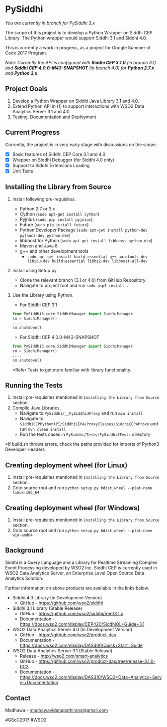 # PySiddhi

*You are currently in branch for PySiddhi 3.x*

The scope of this project is to develop a Python Wrapper on Siddhi CEP Library. The Python wrapper would support Siddhi 3.1 and Siddhi 4.0.

This is currently a work in progress, as a project for Google Summer of Code 2017 Program.

*Note: Currently the API is configured with __Siddhi CEP 3.1.0__ (in branch 3.1) and __Siddhi CEP 4.0.0-M43-SNAPSHOT__  (in branch 4.0) for __Python 2.7.x__ and __Python 3.x__*

Project Goals
-----
1) Develop a Python Wrapper on Siddhi Java Library 3.1 and 4.0.
2) Extend Python API in (1) to support interactions with WSO2 Data Analytics Server 3.1 and 4.0.
3) Testing, Documentation and Deployment

Current Progress
-----
Currently, the project is in very early stage with discussions on the scope.
- [x] Basic features of Siddhi CEP Core 3.1 and 4.0
- [x] Wrapper on Siddhi Debugger (for Siddhi 4.0 only)
- [x] Support to Siddhi Extensions Loading
- [x] Unit Tests

Installing the Library from Source
-----
1. Install following pre-requisites.
    - Python 2.7 or 3.x
    - Cython (`sudo apt-get install cython`)
    - Pyjnius (`sudo pip install pyjnius`)
    - Future (`sudo pip install future`)
    - Python Developer Package (`sudo apt-get install python-dev python3-dev python-dev`)
    - libboost for Python (`sudo apt-get install libboost-python-dev`)
    - Maven and Java 8
    - g++ and other development tools
      - `sudo apt-get install build-essential g++ autotools-dev libicu-dev build-essential libbz2-dev libboost-all-dev`

2. Install using Setup.py.
    - Clone the relevant branch (3.1 or 4.0) from GitHub Repository.
    - Navigate to project root and run `sudo pip3 install .`

3. Use the Library using Python.
    - For Siddhi CEP 3.1
    ```python
    from PySiddhi3.core.SiddhiManager import SiddhiManager
    sm = SiddhiManager()
    ....
    sm.shutdown()
    ```

    - For Siddhi CEP 4.0.0-M43-SNAPSHOT
    ```python
    from PySiddhi3.core.SiddhiManager import SiddhiManager
    sm = SiddhiManager()
    ....
    sm.shutdown()
    ```
    *Refer Tests to get more familiar with library functionality.

Running the Tests
-----
1. Install pre-requisites mentioned in `Installing the Library from Source` section.
2. Compile Java Libraries.
    - Navigate to `PySiddhi/__PySiddhi3Proxy` and run `mvn install`
    - Navigate to `SiddhiCEPPythonAPI/SiddhiCEP4/ProxyClasses/SiddhiCEP4Proxy` and run `mvn clean install`
    - Run the tests cases in `PySiddhi/Tests/PySiddhi3Tests` directory

*If build.sh throws errors, check the paths provided for imports of Python3 Developer Headers

Creating deployment wheel (for Linux)
-----
1. Install pre-requisites mentioned in `Installing the Library from Source` section.
2. Goto source root and run `python setup.py bdist_wheel --plat-name linux-x86_64`

Creating deployment wheel (for Windows)
-----
1. Install pre-requisites mentioned in `Installing the Library from Source` section.
2. Goto source root and run `python setup.py bdist_wheel --plat-name win-amd64`

Background
-----
Siddhi is a Query Language and a Library for Realtime Streaming Complex Event Processing developed by WSO2 Inc. Siddhi CEP is currently used in WSO2 Data Analytics Server, an Enterprise Level Open Source Data Analytics Solution.

Further information on above products are available in the links below.

- Siddhi 4.0 Library (In Development Version)
    - GitHub - https://github.com/wso2/siddhi
- Siddhi 3.1 Library (Stable Release)
    - GitHub - https://github.com/wso2/siddhi/tree/3.1.x
    - Documentation - https://docs.wso2.com/display/CEP420/SiddhiQL+Guide+3.1
- WSO2 Data Analytics Server 4.0 (In Development Version)
    - GitHub - https://github.com/wso2/product-das
    - Documentation - https://docs.wso2.com/display/DAS400/Quick+Start+Guide
- WSO2 Data Analytics Server 3.1 (Stable Release)
    - Release - http://wso2.com/smart-analytics
    - GitHub - https://github.com/wso2/product-das/tree/release-3.1.0-RC3
    - Documentation - https://docs.wso2.com/display/DAS310/WSO2+Data+Analytics+Server+Documentation

Contact
-----
Madhawa - madhawavidanapathirana@gmail.com

#GSoC2017 #WSO2
